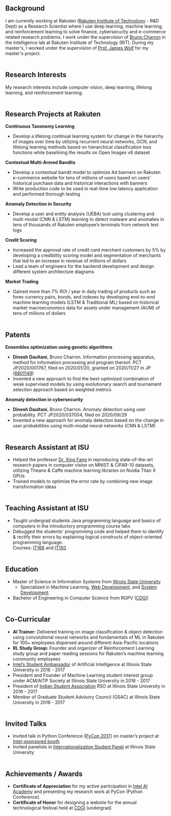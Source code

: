 ## Background
I am currently working at Rakuten ([Rakuten Institute of Technology](https://rit.rakuten.co.jp/)  - R&D Dept) as a Research Scientist where I use deep learning, machine learning, and reinforcement learning to solve finance, cybersecurity and e-commerce related research problems. I work under the supervision of [Bruno Charron](https://scholar.google.co.jp/citations?user=klbU-o4AAAAJ&hl=en) in the Intelligence lab at Rakuten Institute of Technology (RIT). During my master's, I worked under the supervision of [Prof. James Wolf](https://www.semanticscholar.org/author/James-R.-Wolf/2543949) for my master's project. 
<br /><br />

## Research Interests
My research interests include computer vision, deep learning, lifelong learning, and reinforcement learning.
<br /><br />

## Research Projects at Rakuten

**Continuous Taxonomy Learning**
- Develop a lifelong continual learning system for change in the hierarchy of images over time by utilizing recurrent neural networks, GCN, and lifelong learning methods based on hierarchical classification loss functions while baselining the results on Open Images v6 dataset

**Contextual Multi-Armed Bandits**
- Develop a contextual bandit model to optimize Ad banners on Rakuten e-commerce website for tens of millions of users based on users’ historical purchase data and historical interactions with banners
- Write production code to be used in real-time low latency application and performed thorough testing

**Anomaly Detection in Security**
- Develop a user and entity analysis (UEBA) tool using clustering and multi-modal (CNN & LSTM) learning to detect malware and anomalies in tens of thousands of Rakuten employee’s terminals from network text logs

**Credit Scoring**
- Increased the approval rate of credit card merchant customers by 5% by developing a credibility scoring model and segmentation of merchants that led to an increase in revenue of millions of dollars
- Lead a team of engineers for the backend development and design different system architecture diagrams

**Market Trading**
- Gained more than 7% ROI / year in daily trading of products such as forex currency pairs, bonds, and indexes by developing end-to-end machine learning models (LSTM & Traditional ML) based on historical market macroeconomics data for assets under management (AUM) of tens of millions of dollars
<br /><br />

## Patents
**Ensembles optimization using genetic algorithms**
- **Dinesh Daultani**, Bruno Charron. Information processing apparatus, method for information processing and program thereof. PCT JP2020/001767, filed on 2020/01/20, granted on 2020/11/27 in JP ([6801149](https://www.j-platpat.inpit.go.jp/c1800/PU/JP-6801149/0722BAE649DF01A17CD4A4764B43B9924EA2BF981A33FE51599A3800EF4FF6A8/15/ja))
- Invented a new approach to find the best-optimized combination of weak supervised models by using evolutionary search and tournament selection approach based on weighted metrics

**Anomaly detection in cybersecurity**
- **Dinesh Daultani**, Bruno Charron. Anomaly detection using user probability. PCT JP2020/037004, filed on 2020/09/29
- Invented a new approach for anomaly detection based on the change in user probabilities using multi-modal neural networks (CNN & LSTM)
<br /><br />

## Research Assistant at ISU
- Helped the professor [Dr. Xing Fang](https://scholar.google.com/citations?user=TdhUhMsAAAAJ&hl=en) in reproducing state-of-the-art research papers in computer vision on MNIST & CIFAR-10 datasets, utilizing Theano & Caffe machine learning libraries on Nvidia Titan X GPUs 
- Trained models to optimize the error rate by combining new image transformation ideas
<br /><br />

## Teaching Assistant at ISU
- Taught undergrad students Java programming language and basics of computers in the introductory programming course labs
- Debugged the students' programming code and helped them to identify & rectify their errors by explaining logical constructs of object-oriented programming language.  
Courses: [IT168](https://coursefinder.illinoisstate.edu/it/168/) and [IT150](https://coursefinder.illinoisstate.edu/it/150/)
<br /><br />

## Education
- Master of Science in Information Systems from [Illinois State University](https://illinoisstate.edu/)
	- Specialized in Machine Learning, [Web Development](https://illinoisstate.edu/academics/internet-application-development-certificate/), and [System Development](https://illinoisstate.edu/academics/systems-analyst-certificate/).
- Bachelor of Engineering in Computer Science from RGPV ([CDGI](https://cdgi.edu.in/cdgi.php))
<br /><br />

## Co-Curricular
- **AI Trainer:** Delivered training on image classification & object detection using convolutional neural networks and fundamentals of ML in Rakuten for 100+ employees dispersed around different Asia-Pacific locations 
- **RL Study Group:** Founder and organizer of Reinforcement Learning study group and paper reading sessions for Rakuten’s machine learning community employees
- [Intel’s Student Ambassador](https://software.intel.com/content/www/us/en/develop/community/ambassadors.html) of Artificial Intelligence at Illinois State University in 2016 - 2017
- President and Founder of Machine Learning student interest group under ACM/AITP Society at Illinois State University in 2016 - 2017
- President of [Indian Student Association](https://www.facebook.com/ISAATISU/) RSO at Illinois State University in 2016 - 2017
- Member of Graduate Student Advisory Council (GSAC) at Illinois State University in 2016 - 2017
<br /><br />

## Invited Talks
- Invited talk in Python Conference ([PyCon 2017](https://pycon-archive.python.org/2017/)) on master’s project at [Intel-sponsored booth](https://www.facebook.com/IntelDeveloperZone/videos/10154597090152338)
- Invited panelists in [Internationalization Student Panel](https://events.illinoisstate.edu/event/internationalization-of-isu-students-forum/) at Illinois State University
<br /><br />

## Achievements / Awards
- **Certificate of Appreciation** for my active participation in [Intel AI Academy](https://software.intel.com/content/www/us/en/develop/topics/ai/training.html) and presenting my research work at PyCon (Python Conference).
- **Certificate of Honor** for designing a website for the annual technological festival held at [CDGI](https://cdgi.edu.in/cdgi.php) (undergrad)

